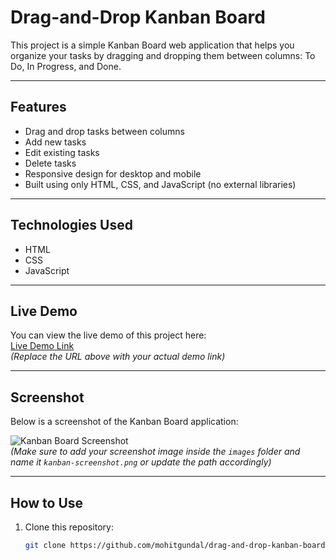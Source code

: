 # Drag-and-Drop Kanban Board

This project is a simple Kanban Board web application that helps you organize your tasks by dragging and dropping them between columns: To Do, In Progress, and Done.

---

## Features

- Drag and drop tasks between columns
- Add new tasks
- Edit existing tasks
- Delete tasks
- Responsive design for desktop and mobile
- Built using only HTML, CSS, and JavaScript (no external libraries)

---

## Technologies Used

- HTML
- CSS
- JavaScript

---

## Live Demo

You can view the live demo of this project here:  
[Live Demo Link](https://your-live-demo-url.com)  
*(Replace the URL above with your actual demo link)*

---

## Screenshot

Below is a screenshot of the Kanban Board application:

![Kanban Board Screenshot](./images/kanban-screenshot.png)  
*(Make sure to add your screenshot image inside the `images` folder and name it `kanban-screenshot.png` or update the path accordingly)*

---

## How to Use

1. Clone this repository:

   ```bash
   git clone https://github.com/mohitgundal/drag-and-drop-kanban-board.git
